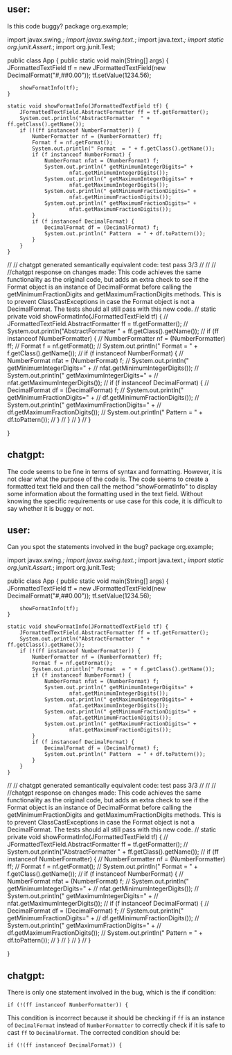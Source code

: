 

## user: 

Is this code buggy?
package org.example;

import javax.swing.*;
import javax.swing.text.*;
import java.text.*;
import static org.junit.Assert.*;
import org.junit.Test;

public class App {
    public static void main(String[] args) {
        JFormattedTextField tf = new JFormattedTextField(new DecimalFormat("#,##0.00"));
        tf.setValue(1234.56);

        showFormatInfo(tf);
    }

    static void showFormatInfo(JFormattedTextField tf) {
        JFormattedTextField.AbstractFormatter ff = tf.getFormatter();
        System.out.println("AbstractFormatter  " + ff.getClass().getName());
        if (!(ff instanceof NumberFormatter)) {
            NumberFormatter nf = (NumberFormatter) ff;
            Format f = nf.getFormat();
            System.out.println(" Format  = " + f.getClass().getName());
            if (f instanceof NumberFormat) {
                NumberFormat nfat = (NumberFormat) f;
                System.out.println(" getMinimumIntegerDigits=" +
                        nfat.getMinimumIntegerDigits());
                System.out.println(" getMaximumIntegerDigits=" +
                        nfat.getMaximumIntegerDigits());
                System.out.println(" getMinimumFractionDigits=" +
                        nfat.getMinimumFractionDigits());
                System.out.println(" getMaximumFractionDigits=" +
                        nfat.getMaximumFractionDigits());
            }
            if (f instanceof DecimalFormat) {
                DecimalFormat df = (DecimalFormat) f;
                System.out.println(" Pattern  = " + df.toPattern());
            }
        }
    }


//    // chatgpt generated  semantically equivalent code: test pass 3/3
//    //
//    //chatgpt response on changes made: This code achieves the same functionality as the original code, but adds an extra check to see if the Format object is an instance of DecimalFormat before calling the getMinimumFractionDigits and getMaximumFractionDigits methods. This is to prevent ClassCastExceptions in case the Format object is not a DecimalFormat. The tests should all still pass with this new code.
//    static private void showFormatInfo(JFormattedTextField tf) {
//        JFormattedTextField.AbstractFormatter ff = tf.getFormatter();
//        System.out.println("AbstractFormatter  " + ff.getClass().getName());
//        if (ff instanceof NumberFormatter) {
//            NumberFormatter nf = (NumberFormatter) ff;
//            Format f = nf.getFormat();
//            System.out.println(" Format  = " + f.getClass().getName());
//            if (f instanceof NumberFormat) {
//                NumberFormat nfat = (NumberFormat) f;
//                System.out.println(" getMinimumIntegerDigits=" +
//                        nfat.getMinimumIntegerDigits());
//                System.out.println(" getMaximumIntegerDigits=" +
//                        nfat.getMaximumIntegerDigits());
//                if (f instanceof DecimalFormat) {
//                    DecimalFormat df = (DecimalFormat) f;
//                    System.out.println(" getMinimumFractionDigits=" +
//                            df.getMinimumFractionDigits());
//                    System.out.println(" getMaximumFractionDigits=" +
//                            df.getMaximumFractionDigits());
//                    System.out.println(" Pattern  = " + df.toPattern());
//                }
//            }
//        }
//    }



}

## chatgpt: 

The code seems to be fine in terms of syntax and formatting. However, it is not clear what the purpose of the code is. The code seems to create a formatted text field and then call the method "showFormatInfo" to display some information about the formatting used in the text field. Without knowing the specific requirements or use case for this code, it is difficult to say whether it is buggy or not.

## user: 

Can you spot the statements involved in the bug?
package org.example;

import javax.swing.*;
import javax.swing.text.*;
import java.text.*;
import static org.junit.Assert.*;
import org.junit.Test;

public class App {
    public static void main(String[] args) {
        JFormattedTextField tf = new JFormattedTextField(new DecimalFormat("#,##0.00"));
        tf.setValue(1234.56);

        showFormatInfo(tf);
    }

    static void showFormatInfo(JFormattedTextField tf) {
        JFormattedTextField.AbstractFormatter ff = tf.getFormatter();
        System.out.println("AbstractFormatter  " + ff.getClass().getName());
        if (!(ff instanceof NumberFormatter)) {
            NumberFormatter nf = (NumberFormatter) ff;
            Format f = nf.getFormat();
            System.out.println(" Format  = " + f.getClass().getName());
            if (f instanceof NumberFormat) {
                NumberFormat nfat = (NumberFormat) f;
                System.out.println(" getMinimumIntegerDigits=" +
                        nfat.getMinimumIntegerDigits());
                System.out.println(" getMaximumIntegerDigits=" +
                        nfat.getMaximumIntegerDigits());
                System.out.println(" getMinimumFractionDigits=" +
                        nfat.getMinimumFractionDigits());
                System.out.println(" getMaximumFractionDigits=" +
                        nfat.getMaximumFractionDigits());
            }
            if (f instanceof DecimalFormat) {
                DecimalFormat df = (DecimalFormat) f;
                System.out.println(" Pattern  = " + df.toPattern());
            }
        }
    }


//    // chatgpt generated  semantically equivalent code: test pass 3/3
//    //
//    //chatgpt response on changes made: This code achieves the same functionality as the original code, but adds an extra check to see if the Format object is an instance of DecimalFormat before calling the getMinimumFractionDigits and getMaximumFractionDigits methods. This is to prevent ClassCastExceptions in case the Format object is not a DecimalFormat. The tests should all still pass with this new code.
//    static private void showFormatInfo(JFormattedTextField tf) {
//        JFormattedTextField.AbstractFormatter ff = tf.getFormatter();
//        System.out.println("AbstractFormatter  " + ff.getClass().getName());
//        if (ff instanceof NumberFormatter) {
//            NumberFormatter nf = (NumberFormatter) ff;
//            Format f = nf.getFormat();
//            System.out.println(" Format  = " + f.getClass().getName());
//            if (f instanceof NumberFormat) {
//                NumberFormat nfat = (NumberFormat) f;
//                System.out.println(" getMinimumIntegerDigits=" +
//                        nfat.getMinimumIntegerDigits());
//                System.out.println(" getMaximumIntegerDigits=" +
//                        nfat.getMaximumIntegerDigits());
//                if (f instanceof DecimalFormat) {
//                    DecimalFormat df = (DecimalFormat) f;
//                    System.out.println(" getMinimumFractionDigits=" +
//                            df.getMinimumFractionDigits());
//                    System.out.println(" getMaximumFractionDigits=" +
//                            df.getMaximumFractionDigits());
//                    System.out.println(" Pattern  = " + df.toPattern());
//                }
//            }
//        }
//    }



}

## chatgpt: 

There is only one statement involved in the bug, which is the if condition:
```
if (!(ff instanceof NumberFormatter)) {
```
This condition is incorrect because it should be checking if `ff` is an instance of `DecimalFormat` instead of `NumberFormatter` to correctly check if it is safe to cast `ff` to `DecimalFormat`. The corrected condition should be:
```
if (!(ff instanceof DecimalFormat)) {
```